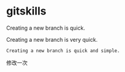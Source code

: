 # gitskills

Creating a new branch is quick.

Creating a new branch is very quick.

```
Creating a new branch is quick and simple.

```

修改一次